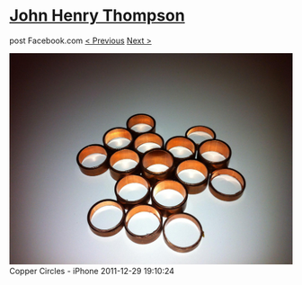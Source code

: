# [John Henry Thompson](../README.md)
post Facebook.com
[< Previous](2011-12-29-12.md) [Next >](2011-11-20-1.md)

[![](../media/2011-12-29/Copper-Circles-iPhone.jpg)](../README.md)
Copper Circles - iPhone
2011-12-29 19:10:24